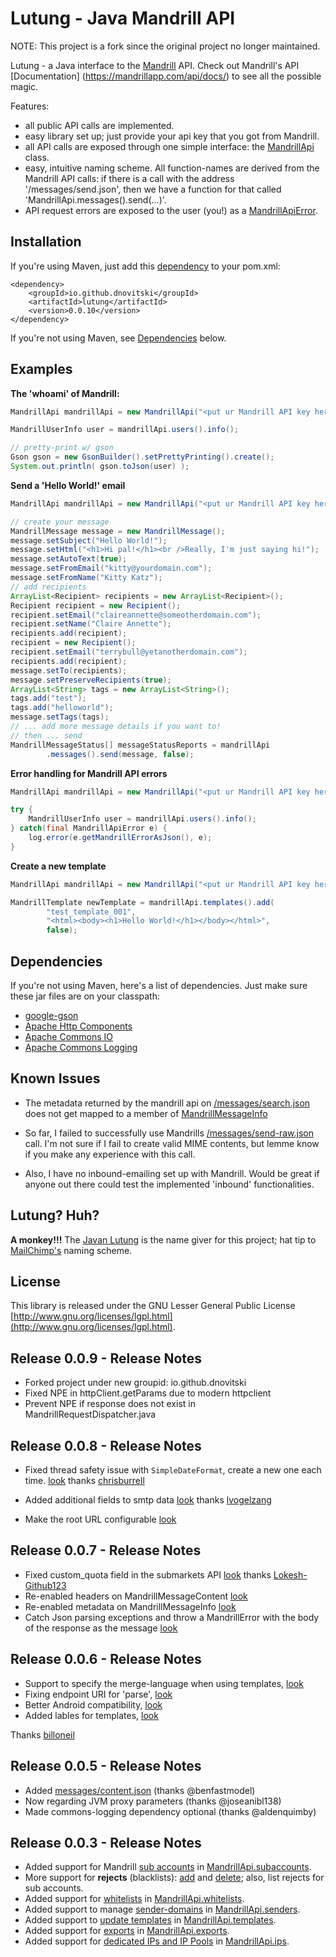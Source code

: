 Lutung - Java Mandrill API
======

NOTE: This project is a fork since the original project no longer maintained.

Lutung - a Java interface to the [Mandrill](http://www.mandrill.com/) API. 
Check out Mandrill's API [Documentation]
(https://mandrillapp.com/api/docs/) to see all the possible magic.

Features:

*  all public API calls are implemented.
*  easy library set up; just provide your api 
   key that you got from Mandrill.
*  all API calls are exposed through one simple interface: 
   the [MandrillApi](src/main/java/com/microtripit/mandrillapp/lutung/MandrillApi.java) 
   class.
*  easy, intuitive naming scheme. All function-names are derived from the 
   Mandrill API calls: if there is a call with the address 
   '/messages/send.json', then we have a function for that 
   called 'MandrillApi.messages().send(...)'.
*  API request errors are exposed to the user (you!) as a 
   [MandrillApiError](src/main/java/com/microtripit/mandrillapp/lutung/model/MandrillApiError.java). 

Installation
------------
If you're using Maven, just add this [dependency](https://search.maven.org/search?q=g:io.github.dnovitski%20AND%20a:lutung) to your pom.xml:
```
<dependency>
    <groupId>io.github.dnovitski</groupId>
    <artifactId>lutung</artifactId>
    <version>0.0.10</version>
</dependency>
```
If you're not using Maven, see [Dependencies](#dependencies) below.

Examples
--------
**The 'whoami' of Mandrill:**
```java
MandrillApi mandrillApi = new MandrillApi("<put ur Mandrill API key here>");

MandrillUserInfo user = mandrillApi.users().info();

// pretty-print w/ gson
Gson gson = new GsonBuilder().setPrettyPrinting().create();
System.out.println( gson.toJson(user) );
```


**Send a 'Hello World!' email**
```java
MandrillApi mandrillApi = new MandrillApi("<put ur Mandrill API key here>");

// create your message
MandrillMessage message = new MandrillMessage();
message.setSubject("Hello World!");
message.setHtml("<h1>Hi pal!</h1><br />Really, I'm just saying hi!");
message.setAutoText(true);
message.setFromEmail("kitty@yourdomain.com");
message.setFromName("Kitty Katz");
// add recipients
ArrayList<Recipient> recipients = new ArrayList<Recipient>();
Recipient recipient = new Recipient();
recipient.setEmail("claireannette@someotherdomain.com");
recipient.setName("Claire Annette");
recipients.add(recipient);
recipient = new Recipient();
recipient.setEmail("terrybull@yetanotherdomain.com");
recipients.add(recipient);
message.setTo(recipients);
message.setPreserveRecipients(true);
ArrayList<String> tags = new ArrayList<String>();
tags.add("test");
tags.add("helloworld");
message.setTags(tags);
// ... add more message details if you want to!
// then ... send
MandrillMessageStatus[] messageStatusReports = mandrillApi
		.messages().send(message, false);
```


**Error handling for Mandrill API errors**
```java
MandrillApi mandrillApi = new MandrillApi("<put ur Mandrill API key here>");

try {
	MandrillUserInfo user = mandrillApi.users().info();
} catch(final MandrillApiError e) {
	log.error(e.getMandrillErrorAsJson(), e);
}
```


**Create a new template**
```java
MandrillApi mandrillApi = new MandrillApi("<put ur Mandrill API key here>");

MandrillTemplate newTemplate = mandrillApi.templates().add(
		"test_template_001", 
		"<html><body><h1>Hello World!</h1></body></html>",
		false);
```

<a name="dependencies"></a>
Dependencies
------------
If you're not using Maven, here's a list of dependencies. Just make sure these jar files are on your classpath:
* [google-gson](https://code.google.com/p/google-gson/)
* [Apache Http Components](http://hc.apache.org/index.html)
* [Apache Commons IO](http://commons.apache.org/proper/commons-io/)
* [Apache Commons Logging](http://commons.apache.org/proper/commons-logging/)

Known Issues
------------
*  The metadata returned by the mandrill api on 
   [/messages/search.json](https://mandrillapp.com/api/docs/messages.html#method=search)
   does not get mapped to a member of [MandrillMessageInfo](src/main/java/com/microtripit/mandrillapp/lutung/view/MandrillMessageInfo.java)
   
*  So far, I failed to successfully use Mandrills [/messages/send-raw.json](https://mandrillapp.com/api/docs/messages.html#method=send-raw)
   call. I'm not sure if I fail to create valid MIME contents, but lemme know if 
   you make any experience with this call.

*  Also, I have no inbound-emailing set up with Mandrill. Would be great if anyone 
   out there could test the implemented 'inbound' functionalities.

Lutung? Huh?
------------
**A monkey!!!** The [Javan Lutung](http://en.wikipedia.org/wiki/Javan_lutung) is the name giver 
for this project; hat tip to [MailChimp's](http://mailchimp.com/) naming scheme.

License
-------
This library is released under the GNU Lesser General Public 
License [http://www.gnu.org/licenses/lgpl.html](http://www.gnu.org/licenses/lgpl.html).

Release 0.0.9 - Release Notes
-------
* Forked project under new groupid: io.github.dnovitski
* Fixed NPE in httpClient.getParams due to modern httpclient
* Prevent NPE if response does not exist in MandrillRequestDispatcher.java

Release 0.0.8 - Release Notes
-------
* Fixed thread safety issue with `SimpleDateFormat`, create a new one each time.
[look](https://github.com/rschreijer/lutung/pull/77/files?w=1) thanks [chrisburrell](https://github.com/chrisburrell)

* Added additional fields to smtp data
[look](https://github.com/rschreijer/lutung/pull/81) thanks [lvogelzang](https://github.com/lvogelzang)

* Make the root URL configurable
[look](https://github.com/rschreijer/lutung/pull/82)

Release 0.0.7 - Release Notes
-------
* Fixed custom_quota field in the submarkets API [look](https://github.com/rschreijer/lutung/commit/f47e91fa0fb8c87d3afdc9e7c80298c653197703) thanks [Lokesh-Github123](https://github.com/Lokesh-Github123)
* Re-enabled headers on MandrillMessageContent [look](https://github.com/rschreijer/lutung/commit/26cc3c5b7f8e47abba63db8360876bd0219b37eb)
* Re-enabled metadata on MandrillMessageInfo [look](https://github.com/rschreijer/lutung/commit/3ad452da8fe98513ff93b325f4ed09158ed4313a)
* Catch Json parsing exceptions and throw a MandrillError with the body of the response as the message [look](https://github.com/rschreijer/lutung/commit/5f6b766faffdc803932f313d9a18f75f6e7db9cf)


Release 0.0.6 - Release Notes
-------
* Support to specify the merge-language when using templates, [look](https://github.com/rschreijer/lutung/commit/293627b9e0c81a4704922bca8f2b9f700d848152)
* Fixing endpoint URI for 'parse', [look](https://github.com/rschreijer/lutung/commit/e303934a53260697af0f7c88de0f367435e2ff2c)
* Better Android compatibility, [look](https://github.com/rschreijer/lutung/commit/381c34e014b6a12810e370eb90edd6c1308b9a83)
* Added lables for templates, [look](https://github.com/rschreijer/lutung/commit/d06dc36702cb629e1b8183ef2e278028e86c5f1a)

Thanks [billoneil](https://github.com/billoneil)

Release 0.0.5 - Release Notes
-------
* Added [messages/content.json](https://mandrillapp.com/api/docs/messages.JSON.html#method=content) (thanks @benfastmodel)
* Now regarding JVM proxy parameters (thanks @joseanibl138)
* Made commons-logging dependency optional (thanks @aldenquimby)

Release 0.0.3 - Release Notes
-------
*  Added support for Mandrill [sub accounts](https://mandrillapp.com/api/docs/subaccounts.JSON.html) 
   in [MandrillApi.subaccounts](src/main/java/com/microtripit/mandrillapp/lutung/controller/MandrillSubaccountsApi.java).
*  More support for **rejects** (blacklists): [add](https://mandrillapp.com/api/docs/rejects.JSON.html#method=add) 
   and [delete](https://mandrillapp.com/api/docs/rejects.JSON.html#method=delete); 
   also, list rejects for sub accounts. 
*  Added support for [whitelists](https://mandrillapp.com/api/docs/whitelists.JSON.html) 
   in [MandrillApi.whitelists](src/main/java/com/microtripit/mandrillapp/lutung/controller/MandrillWhitelistsApi.java).
*  Added support to manage [sender-domains](https://mandrillapp.com/api/docs/senders.JSON.html#method=add-domain) 
   in [MandrillApi.senders](src/main/java/com/microtripit/mandrillapp/lutung/controller/MandrillSendersApi.java).
*  Added support to [update templates](https://mandrillapp.com/api/docs/templates.JSON.html#method=update) 
   in [MandrillApi.templates](src/main/java/com/microtripit/mandrillapp/lutung/controller/MandrillTemplatesApi.java).
*  Added support for [exports](https://mandrillapp.com/api/docs/exports.JSON.html) 
   in [MandrillApi.exports](src/main/java/com/microtripit/mandrillapp/lutung/controller/MandrillExportsApi.java).
*  Added support for [dedicated IPs and IP Pools](https://mandrillapp.com/api/docs/ips.JSON.html) 
   in [MandrillApi.ips](src/main/java/com/microtripit/mandrillapp/lutung/controller/MandrillIpsApi.java).
